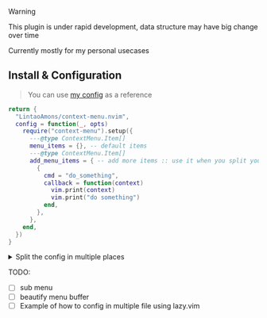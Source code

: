 > [!WARNING]
> This plugin is under rapid development, data structure may have big change over time
> 
> Currently mostly for my personal usecases


## Install & Configuration
> You can use [my config](https://github.com/LintaoAmons/CoolStuffes/blob/main/nvim/.config/nvim/lua/plugins/editor-enhance/context-menu.lua) as a reference

```lua
return {
  "LintaoAmons/context-menu.nvim",
  config = function(_, opts)
    require("context-menu").setup({
      ---@type ContextMenu.Item[]
      menu_items = {}, -- default items
      ---@type ContextMenu.Item[]
      add_menu_items = { -- add more items :: use it when you split your menu_items over other places
        {
          cmd = "do_something",
          callback = function(context)
            vim.print(context)
            vim.print("do something")
          end,
        },
      },
    end,
  })
}
```

<details>
<summary>Split the config in multiple places</summary>

- The main Configuration of context-menu
  - use lazy.vim's `config` to call the `setup` function

```lua title="context-menu.lua"
return {
  "LintaoAmons/context-menu.nvim",
  config = function(_, opts)
    local addition_items = {
      {
        cmd = "do_something",
        callback = function(context)
          vim.print(context)
          do_something()
        end,
      },
    }
    opts.add_menu_items = opts.add_menu_items or {}
    for _, i in pairs(addition_items) do
      table.insert(opts.add_menu_items, i)
    end

    require("context-menu").setup(opts)
  end,
}
```

- `json` specific config for context-menu.nvim

```lua title="markdown.lua"
return {
  "LintaoAmons/context-menu.nvim",
  opts = function(_, opts)
    local new_item = {
      cmd = "toggle_view",
      ft = { "markdown" },
      callback = function(_)
        if vim.opt.conceallevel == 2 then
          vim.opt.conceallevel = 0
        else
          vim.opt.conceallevel = 2
        end

        vim.cmd([[Markview]])
      end,
    }
    opts.add_menu_items = opts.add_menu_items or {}
    table.insert(opts.add_menu_items, new_item)
  end
}
```

- `gitsign` specific config for `context-menu.nvim`

```lua
return {
  {
    "LintaoAmons/context-menu.nvim",
    opts = function(_, opts)
      local new_items = {
        {
          cmd = "Git :: Blame",
          order = 85,
          callback = function(_)
            vim.cmd([[Gitsigns blame]])
          end,
        },
        {
          cmd = "Git :: Blame Line",
          order = 84,
          callback = function(_)
            vim.cmd([[Gitsigns blame_line]])
          end,
        },
        {
          cmd = "Git :: Peek",
          order = 80,
          callback = function(_)
            vim.cmd([[Gitsigns preview_hunk]])
          end,
        },
        {
          cmd = "Git :: Reset Hunk",
          order = 81,
          callback = function(_)
            vim.cmd([[Gitsigns reset_hunk]])
          end,
        },
        {
          cmd = "Git :: Reset Buffer",
          order = 82,
          callback = function(_)
            vim.cmd([[Gitsigns reset_buffer]])
          end,
        },
        {
          cmd = "Git :: Diff Current Buffer",
          order = 83,
          callback = function(_)
            require("gitsigns").diffthis()
          end,
        },
      }
      opts.add_menu_items = opts.add_menu_items or {}
      for _, i in ipairs(new_items) do
        table.insert(opts.add_menu_items, i)
      end
    end,
  },
  {
    "lewis6991/gitsigns.nvim",
    opts = {
      signs = {
        add = { text = "▎" },
        change = { text = "▎" },
        delete = { text = "" },
        topdelete = { text = "" },
        changedelete = { text = "▎" },
        untracked = { text = "▎" },
      },
    },
  },
}
```

</details>

TODO:

- [ ] sub menu
- [ ] beautify menu buffer
- [ ] Example of how to config in multiple file using lazy.vim
